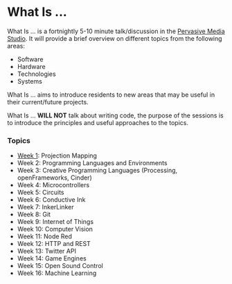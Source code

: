 What Is ...
===

What Is ... is a fortnightly 5-10 minute talk/discussion in the [Pervasive Media Studio](http://www.watershed.co.uk/studio/). It will provide a brief overview on different topics from the following areas: 

* Software
* Hardware
* Technologies
* Systems

What Is ... aims to introduce residents to new areas that may be useful in their current/future projects.

What Is ... **WILL NOT** talk about writing code, the purpose of the sessions is to introduce the principles and useful approaches to the topics.

### Topics

* [Week 1](./topics/projectionmapping.md): Projection Mapping
* Week 2: Programming Languages and Environments
* Week 3: Creative Programming Languages (Processing, openFrameworks, Cinder)
* Week 4: Microcontrollers
* Week 5: Circuits
* Week 6: Conductive Ink
* Week 7: InkerLinker
* Week 8: Git
* Week 9: Internet of Things
* Week 10: Computer Vision
* Week 11: Node Red
* Week 12: HTTP and REST
* Week 13: Twitter API
* Week 14: Game Engines
* Week 15: Open Sound Control
* Week 16: Machine Learning

